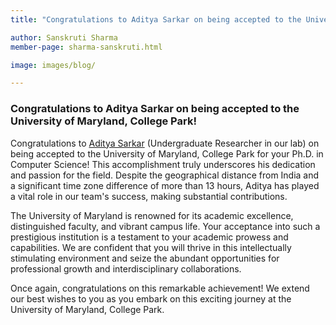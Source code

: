 ```yaml
---
title: "Congratulations to Aditya Sarkar on being accepted to the University of Maryland, College Park!"

author: Sanskruti Sharma
member-page: sharma-sanskruti.html

image: images/blog/

---
```

### Congratulations to Aditya Sarkar on being accepted to the University of Maryland, College Park!

Congratulations to [Aditya Sarkar](https://mangul-lab-usc.github.io/members/sarkar-aditya.html) (Undergraduate Researcher in our lab) on being accepted to the University of Maryland, College Park for your Ph.D. in Computer Science! This accomplishment truly underscores his dedication and passion for the field. Despite the geographical distance from India and a significant time zone difference of more than 13 hours, Aditya has played a vital role in our team's success, making substantial contributions.

The University of Maryland is renowned for its academic excellence, distinguished faculty, and vibrant campus life. Your acceptance into such a prestigious institution is a testament to your academic prowess and capabilities. We are confident that you will thrive in this intellectually stimulating environment and seize the abundant opportunities for professional growth and interdisciplinary collaborations.

Once again, congratulations on this remarkable achievement! We extend our best wishes to you as you embark on this exciting journey at the University of Maryland, College Park.
